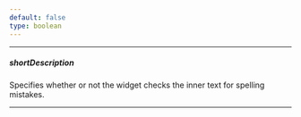 ```yaml
---
default: false
type: boolean
---
```

---
##### shortDescription
Specifies whether or not the widget checks the inner text for spelling mistakes.

---
